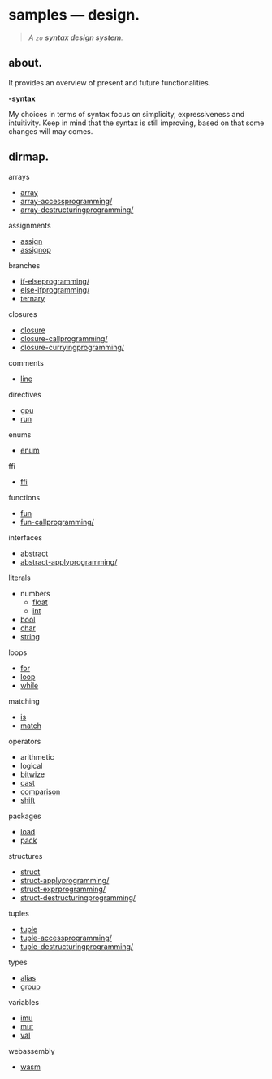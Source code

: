 # samples — design.

> *A `zo` **syntax design system**.*

## about.

It provides an overview of present and future functionalities. 

**-syntax**

My choices in terms of syntax focus on simplicity, expressiveness and intuitivity. Keep in mind that the syntax is still improving, based on that some changes will may comes.

## dirmap.

arrays
  - [array](./programming/arrays/array.zo)
  - [array-accessprogramming/](./arrays/array-access.zo)
  - [array-destructuringprogramming/](./arrays/array-destructuring.zo)

assignments
  - [assign](./programming/assignments/assign.zo)
  - [assignop](./programming/assignments/assignop.zo)

branches
  - [if-elseprogramming/](./branches/if-else.zo)
  - [else-ifprogramming/](./branches/else-if.zo)
  - [ternary](./programming/branches/ternary.zo)

closures
  - [closure](./programming/closures/closure.zo)
  - [closure-callprogramming/](./closures/closure-call.zo)
  - [closure-curryingprogramming/](./closures/closure-currying.zo)

comments
  - [line](./programming/comments/line.zo)

directives
  - [gpu](./programming/directives/gpu.zo)
  - [run](./programming/directives/run.zo)

enums
  - [enum](./programming/enums/enum.zo)

ffi
  - [ffi](./programming/ffi/ext.zo)

functions
  - [fun](./programming/functions/fun.zo)
  - [fun-callprogramming/](./functions/fun-call.zo)

interfaces
  - [abstract](./programming/interfaces/abstract.zo)
  - [abstract-applyprogramming/](./interfaces/abstract-apply.zo)

literals
  - numbers
    - [float](./programming/literals/numbers/float.zo)
    - [int](./programming/literals/numbers/int.zo)
  - [bool](./programming/literals/bool.zo)
  - [char](./programming/literals/char.zo)
  - [string](./programming/literals/string.zo)

loops
  - [for](./programming/loops/for.zo)
  - [loop](./programming/loops/loop.zo)
  - [while](./programming/loops/while.zo)

matching
  - [is](./programming/matching/is.zo)
  - [match](./programming/matching/match.zo)

operators
  - arithmetic
  - logical
  - [bitwize](./programming/operators/bitwize.zo)
  - [cast](./programming/operators/cast.zo)
  - [comparison](./programming/operators/comparison.zo)
  - [shift](./programming/operators/shift.zo)

packages
  - [load](./programming/packages/load.zo)
  - [pack](./programming/packages/pack.zo)

structures
  - [struct](./programming/structures/struct.zo)
  - [struct-applyprogramming/](./structures/struct-apply.zo)
  - [struct-exprprogramming/](./structures/struct-expr.zo)
  - [struct-destructuringprogramming/](./structures/struct-destructuring.zo)

tuples
  - [tuple](./programming/tuples/tuple.zo)
  - [tuple-accessprogramming/](./tuples/tuple-access.zo)
  - [tuple-destructuringprogramming/](./tuples/tuple-destructuring.zo)

types
  - [alias](./programming/types/alias.zo)
  - [group](./programming/types/group.zo)

variables
  - [imu](./programming/variables/imu.zo)
  - [mut](./programming/variables/mut.zo)
  - [val](./programming/variables/val.zo)

webassembly
  - [wasm](./programming/webassembly/wasm.zo)
